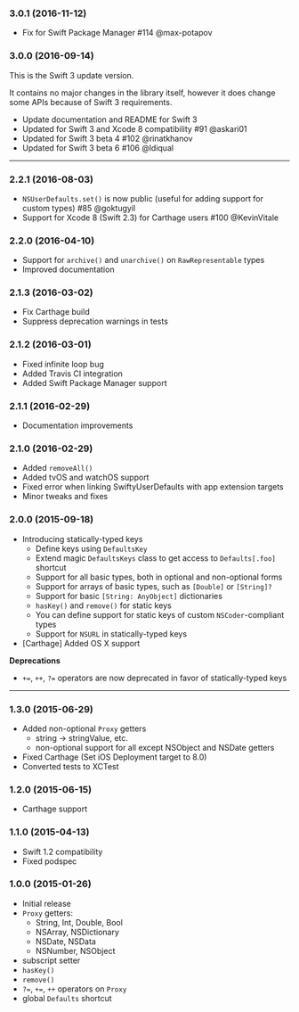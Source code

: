 ### 3.0.1 (2016-11-12)

- Fix for Swift Package Manager #114 @max-potapov

### 3.0.0 (2016-09-14)

This is the Swift 3 update version.

It contains no major changes in the library itself, however it does change some APIs because of Swift 3 requirements.

- Update documentation and README for Swift 3
- Updated for Swift 3 and Xcode 8 compatibility #91 @askari01
- Updated for Swift 3 beta 4 #102 @rinatkhanov
- Updated for Swift 3 beta 6 #106 @ldiqual

* * *

### 2.2.1 (2016-08-03)

- `NSUserDefaults.set()` is now public (useful for adding support for custom types) #85 @goktugyil
- Support for Xcode 8 (Swift 2.3) for Carthage users #100 @KevinVitale

### 2.2.0 (2016-04-10)

- Support for `archive()` and `unarchive()` on `RawRepresentable` types
- Improved documentation

### 2.1.3 (2016-03-02)

- Fix Carthage build
- Suppress deprecation warnings in tests

### 2.1.2 (2016-03-01)

- Fixed infinite loop bug
- Added Travis CI integration
- Added Swift Package Manager support

### 2.1.1 (2016-02-29)

- Documentation improvements

### 2.1.0 (2016-02-29)

- Added `removeAll()`
- Added tvOS and watchOS support
- Fixed error when linking SwiftyUserDefaults with app extension targets
- Minor tweaks and fixes

### 2.0.0 (2015-09-18)

- Introducing statically-typed keys
    * Define keys using `DefaultsKey`
    * Extend magic `DefaultsKeys` class to get access to `Defaults[.foo]` shortcut
    * Support for all basic types, both in optional and non-optional forms
    * Support for arrays of basic types, such as `[Double]` or `[String]?`
    * Support for basic `[String: AnyObject]` dictionaries
    * `hasKey()` and `remove()` for static keys
    * You can define support for static keys of custom `NSCoder`-compliant types
    * Support for `NSURL` in statically-typed keys
- [Carthage] Added OS X support

**Deprecations**

- `+=`, `++`, `?=` operators are now deprecated in favor of statically-typed keys

* * *

### 1.3.0 (2015-06-29)

- Added non-optional `Proxy` getters
    * string -> stringValue, etc.
    * non-optional support for all except NSObject and NSDate getters
- Fixed Carthage (Set iOS Deployment target to 8.0)
- Converted tests to XCTest

### 1.2.0 (2015-06-15)

- Carthage support

### 1.1.0 (2015-04-13)

- Swift 1.2 compatibility
- Fixed podspec

### 1.0.0 (2015-01-26)

- Initial release
- `Proxy` getters:
    * String, Int, Double, Bool
    * NSArray, NSDictionary
    * NSDate, NSData
    * NSNumber, NSObject
- subscript setter
- `hasKey()`
- `remove()`
- `?=`, `+=`, `++` operators on `Proxy`
- global `Defaults` shortcut

